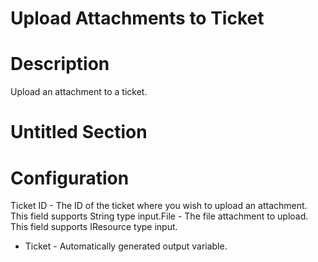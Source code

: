 ﻿# Upload Attachments to Ticket

# Description

Upload an attachment to a ticket.

# Untitled Section

# Configuration

Ticket ID - The ID of the ticket where you wish to upload an
                        attachment. This field supports String type input.File - The file attachment to upload. This field supports
                            IResource type input.









* Ticket - Automatically generated output variable.
